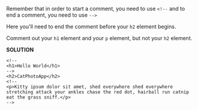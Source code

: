 Remember that in order to start a comment, you need to use `<!--` and to end a comment, you need to use `-->`

Here you'll need to end the comment before your `h2` element begins.


Comment out your `h1` element and your `p` element, but not your `h2` element.

**SOLUTION**
```
<!--
<h1>Hello World</h1>
-->
<h2>CatPhotoApp</h2>
<!--
<p>Kitty ipsum dolor sit amet, shed everywhere shed everywhere stretching attack your ankles chase the red dot, hairball run catnip eat the grass sniff.</p>
-->
```
